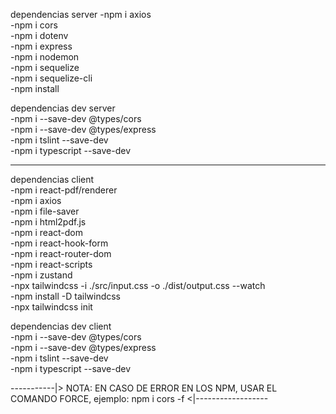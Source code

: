 dependencias server
-npm i axios  
-npm i cors  
-npm i dotenv  
-npm i express  
-npm i nodemon  
-npm i sequelize  
-npm i sequelize-cli  
-npm install  

dependencias dev server  
-npm i --save-dev @types/cors  
-npm i --save-dev @types/express  
-npm i tslint --save-dev  
-npm i typescript --save-dev  

-------------------------------------------    

dependencias client  
-npm i react-pdf/renderer  
-npm i axios  
-npm i file-saver  
-npm i html2pdf.js  
-npm i react-dom  
-npm i react-hook-form  
-npm i react-router-dom  
-npm i react-scripts  
-npm i zustand  
-npx tailwindcss -i ./src/input.css -o ./dist/output.css --watch  
-npm install -D tailwindcss  
-npx tailwindcss init  
  
dependencias dev client  
-npm i --save-dev @types/cors  
-npm i --save-dev @types/express  
-npm i tslint --save-dev  
-npm i typescript --save-dev  
  
-----------|>  NOTA: EN CASO DE ERROR EN LOS NPM, USAR EL COMANDO FORCE, ejemplo: npm i cors -f  <|------------------
